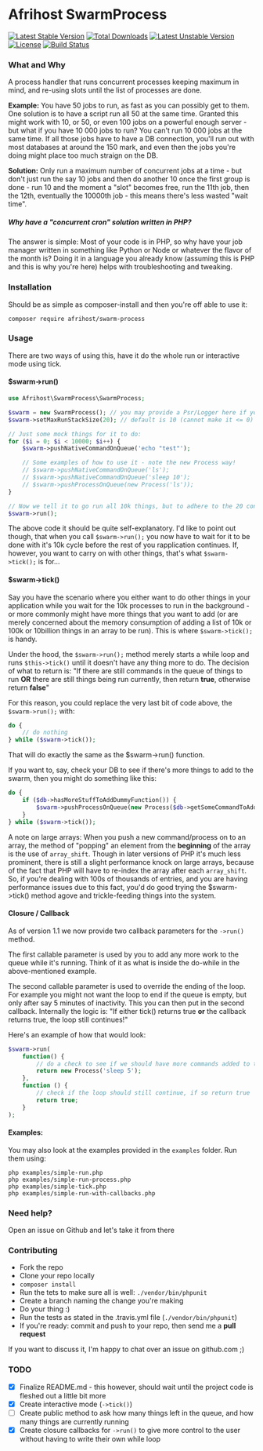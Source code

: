 # Afrihost SwarmProcess
[![Latest Stable Version](https://poser.pugx.org/afrihost/swarm-process/v/stable)](https://packagist.org/packages/afrihost/swarm-process) [![Total Downloads](https://poser.pugx.org/afrihost/swarm-process/downloads)](https://packagist.org/packages/afrihost/swarm-process) [![Latest Unstable Version](https://poser.pugx.org/afrihost/swarm-process/v/unstable)](https://packagist.org/packages/afrihost/swarm-process) [![License](https://poser.pugx.org/afrihost/swarm-process/license)](https://packagist.org/packages/afrihost/swarm-process)
[![Build Status](https://travis-ci.org/afrihost/swarm-process.svg?branch=master)](https://travis-ci.org/afrihost/swarm-process)

### What and Why

A process handler that runs concurrent processes keeping maximum in mind, and re-using slots until the list of processes are done. 

**Example:** You have 50 jobs to run, as fast as you can possibly get to them. One solution is to have a script run all 50 at the same time. Granted this might work with 10, or 50, or even 100 jobs on a powerful enough server - but what if you have 10 000 jobs to run? You can't run 10 000 jobs at the same time. If all those jobs have to have a DB connection, you'll run out with most databases at around the 150 mark, and even then the jobs you're doing might place too much straign on the DB.

**Solution:** Only run a maximum number of concurrent jobs at a time - but don't just run the say 10 jobs and then do another 10 once the first group is done - run 10 and the moment a "slot" becomes free, run the 11th job, then the 12th, eventually the 10000th job - this means there's less wasted "wait time".

##### Why have a "concurrent cron" solution written in PHP?
The answer is simple: Most of your code is in PHP, so why have your job manager written in something like Python or Node or whatever the flavor of the month is? Doing it in a language you already know (assuming this is PHP and this is why you're here) helps with troubleshooting and tweaking.

### Installation
Should be as simple as composer-install and then you're off able to use it:
```shell
composer require afrihost/swarm-process
```
### Usage
There are two ways of using this, have it do the whole run or interactive mode using tick.

#### $swarm->run()
```php
use Afrihost\SwarmProcess\SwarmProcess;

$swarm = new SwarmProcess(); // you may provide a Psr/Logger here if you want to
$swarm->setMaxRunStackSize(20); // default is 10 (cannot make it <= 0)

// Just some mock things for it to do:
for ($i = 0; $i < 10000; $i++) {
    $swarm->pushNativeCommandOnQueue('echo "test"');

    // Some examples of how to use it - note the new Process way!
    // $swarm->pushNativeCommandOnQueue('ls');
    // $swarm->pushNativeCommandOnQueue('sleep 10');
    // $swarm->pushProcessOnQueue(new Process('ls'));
}

// Now we tell it to go run all 10k things, but to adhere to the 20 concurrent rule set above:
$swarm->run();
```

The above code it should be quite self-explanatory. I'd like to point out though, that when you call `$swarm->run();` you now have to wait for it to be done with it's 10k cycle before the rest of you rapplication continues. If, however, you want to carry on with other things, that's what `$swarm->tick();` is for...

#### $swarm->tick()

Say you have the scenario where you either want to do other things in your application while you wait for the 10k processes to run in the background - or more commonly might have more things that you want to add (or are merely concerned about the memory consumption of adding a list of 10k or 100k or 10billion things in an array to be run). This is where `$swarm->tick();` is handy.

Under the hood, the `$swarm->run();` method merely starts a while loop and runs `$this->tick()` until it doesn't have any thing more to do. The decision of what to return is: "If there are still commands in the queue of things to run **OR** there are still things being run currently, then return **true**, otherwise return **false**"

For this reason, you could replace the very last bit of code above, the `$swarm->run();` with:

```php
do {
	// do nothing
} while ($swarm->tick());
```

That will do exactly the same as the $swarm->run() function.

If you want to, say, check your DB to see if there's more things to add to the swarm, then you might do something like this:

```php
do {
	if ($db->hasMoreStuffToAddDummyFunction()) {
		$swarm->pushProcessOnQueue(new Process($db->getSomeCommandToAddToTheQueue()));
	}
} while ($swarm->tick());
```

A note on large arrays: When you push a new command/process on to an array, the method of "popping" an element from the **beginning** of the array is the use of `array_shift`. Though in later versions of PHP it's much less prominent, there is still a slight performance knock on large arrays, because of the fact that PHP will have to re-index the array after each `array_shift`. So, if you're dealing with 100s of thousands of entries, and you are having performance issues due to this fact, you'd do good trying the $swarm->tick() method agove and trickle-feeding things into the system.

#### Closure / Callback

As of version 1.1 we now provide two callback parameters for the `->run()` method.

The first callable parameter is used by you to add any more work to the queue while it's running. Think of it as what is inside the do-while in the above-mentioned example.

The second callable parameter is used to override the ending of the loop. For example you might not want the loop to end if the queue is empty, but only after say 5 minutes of inactivity. This you can then put in the second callback. Internally the logic is: "If either tick() returns true **or** the callback returns true, the loop still continues!"

Here's an example of how that would look:

```php
$swarm->run(
    function() {
        // do a check to see if we should have more commands added to the queue
        return new Process('sleep 5');
    },
    function () {
        // check if the loop should still continue, if so return true
        return true;
    }
);
```

#### Examples:

You may also look at the examples provided in the `examples` folder. Run them using:

```shell
php examples/simple-run.php
php examples/simple-run-process.php
php examples/simple-tick.php
php examples/simple-run-with-callbacks.php
```

### Need help?

Open an issue on Github and let's take it from there

### Contributing

- Fork the repo
- Clone your repo locally
- `composer install`
- Run the tets to make sure all is well: `./vendor/bin/phpunit`
- Create a branch naming the change you're making
- Do your thing :)
- Run the tests as stated in the .travis.yml file (`./vendor/bin/phpunit`)
- If you're ready: commit and push to your repo, then send me a **pull request**

If you want to discuss it, I'm happy to chat over an issue on github.com ;)

### TODO

- [x] Finalize README.md - this however, should wait until the project code is fleshed out a little bit more
- [x] Create interactive mode (`->tick()`)
- [ ] Create public method to ask how many things left in the queue, and how many things are currently running
- [x] Create closure callbacks for `->run()` to give more control to the user without having to write their own while loop

